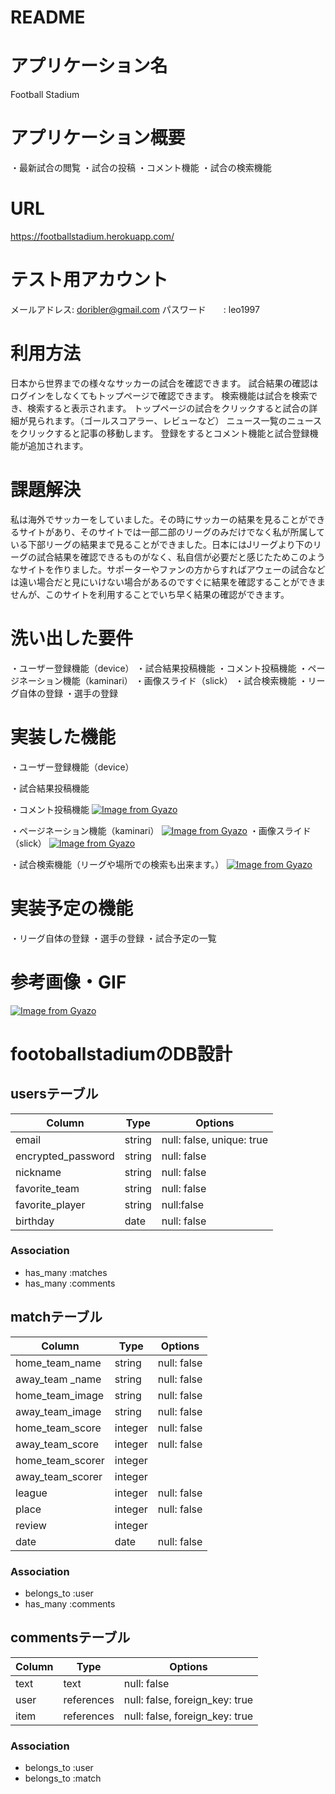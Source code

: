 # README
# アプリケーション名
Football Stadium
# アプリケーション概要
 ・最新試合の閲覧
 ・試合の投稿
 ・コメント機能
 ・試合の検索機能
# URL
https://footballstadium.herokuapp.com/

# テスト用アカウント
メールアドレス: doribler@gmail.com
パスワード　　: leo1997

# 利用方法
日本から世界までの様々なサッカーの試合を確認できます。
試合結果の確認はログインをしなくてもトップページで確認できます。
検索機能は試合を検索でき、検索すると表示されます。
トップページの試合をクリックすると試合の詳細が見られます。（ゴールスコアラー、レビューなど）
ニュース一覧のニュースをクリックすると記事の移動します。
登録をするとコメント機能と試合登録機能が追加されます。

# 課題解決
私は海外でサッカーをしていました。その時にサッカーの結果を見ることができるサイトがあり、そのサイトでは一部二部のリーグのみだけでなく私が所属している下部リーグの結果まで見ることができました。日本にはJリーグより下のリーグの試合結果を確認できるものがなく、私自信が必要だと感じたためこのようなサイトを作りました。サポーターやファンの方からすればアウェーの試合などは遠い場合だと見にいけない場合があるのですぐに結果を確認することができませんが、このサイトを利用することでいち早く結果の確認ができます。

# 洗い出した要件
・ユーザー登録機能（device）
・試合結果投稿機能
・コメント投稿機能
・ページネーション機能（kaminari）
・画像スライド（slick）
・試合検索機能
・リーグ自体の登録
・選手の登録

# 実装した機能
・ユーザー登録機能（device）

・試合結果投稿機能

・コメント投稿機能
[![Image from Gyazo](https://i.gyazo.com/8a2aaac7c4c3206435d662a08d2c6066.png)](https://gyazo.com/8a2aaac7c4c3206435d662a08d2c6066)

・ページネーション機能（kaminari）
[![Image from Gyazo](https://i.gyazo.com/e85434cc2b6da2cd31b502e76afe0e4f.gif)](https://gyazo.com/e85434cc2b6da2cd31b502e76afe0e4f)
・画像スライド（slick）
[![Image from Gyazo](https://i.gyazo.com/1133c690cc298795eb39033acff87dfa.gif)](https://gyazo.com/1133c690cc298795eb39033acff87dfa)

・試合検索機能（リーグや場所での検索も出来ます。）
[![Image from Gyazo](https://i.gyazo.com/8355838d07ab13c301aec2fd2746739f.gif)](https://gyazo.com/8355838d07ab13c301aec2fd2746739f)

# 実装予定の機能
・リーグ自体の登録
・選手の登録
・試合予定の一覧

# 参考画像・GIF
[![Image from Gyazo](https://i.gyazo.com/cd6386b8d37f49ba5c62ceeb85179ffa.gif)](https://gyazo.com/cd6386b8d37f49ba5c62ceeb85179ffa)



# footoballstadiumのDB設計

## usersテーブル

| Column              | Type   | Options                  |
|-------------------- |------- |------------------------- |
|email                |string  |null: false, unique: true |
|encrypted_password   |string  |null: false               |
|nickname             |string  |null: false               |
|favorite_team        |string  |null: false               |
|favorite_player      |string  |null:false                |
|birthday             |date    |null: false               |


### Association

- has_many :matches
- has_many :comments

## matchテーブル

| Column              | Type   | Options                  |
|-------------------- |------- |------------------------- |
|home_team_name       |string  |null: false               |
|away_team _name      |string  |null: false               |
|home_team_image      |string  |null: false               |
|away_team_image      |string  |null: false               |
|home_team_score      |integer |null: false               |
|away_team_score      |integer |null: false               |
|home_team_scorer     |integer |                          |
|away_team_scorer     |integer |                          |
|league               |integer |null: false               |
|place                |integer |null: false               |
|review               |integer |                          |
|date                 |date    |null: false               |

### Association

- belongs_to :user
- has_many   :comments

## commentsテーブル

| Column              | Type      | Options                         |
|-------------------- |---------- |-------------------------------- |
|text                 |text       |null: false                      |
|user                 |references |null: false, foreign_key: true   |
|item                 |references |null: false, foreign_key: true   |


### Association

- belongs_to :user
- belongs_to :match